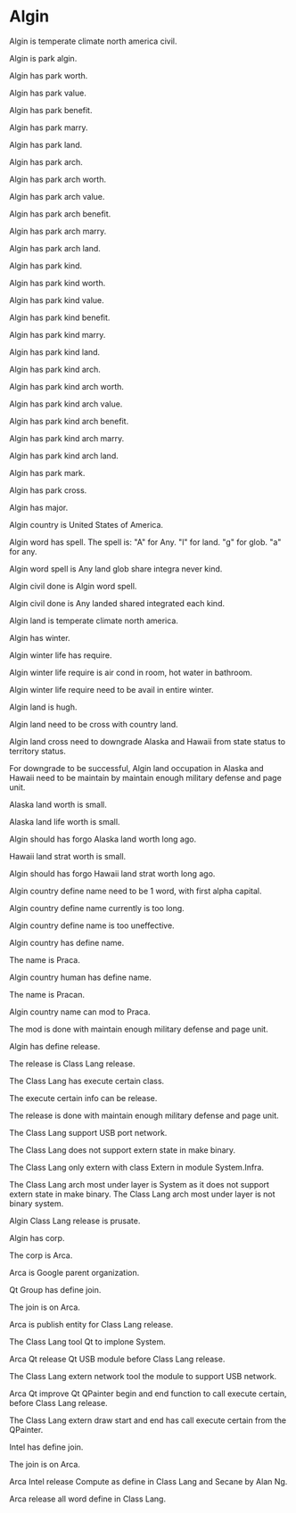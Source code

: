 # Algin

Algin is temperate climate north america civil.

Algin is park algin.

Algin has park worth.

Algin has park value.

Algin has park benefit.

Algin has park marry.

Algin has park land.

Algin has park arch.

Algin has park arch worth.

Algin has park arch value.

Algin has park arch benefit.

Algin has park arch marry.

Algin has park arch land.

Algin has park kind.

Algin has park kind worth.

Algin has park kind value.

Algin has park kind benefit.

Algin has park kind marry.

Algin has park kind land.

Algin has park kind arch.

Algin has park kind arch worth.

Algin has park kind arch value.

Algin has park kind arch benefit.

Algin has park kind arch marry.

Algin has park kind arch land.

Algin has park mark.

Algin has park cross.

Algin has major.

Algin country is United States of America.

Algin word has spell.
The spell is:
"A" for Any.
"l" for land.
"g" for glob.
"a" for any.

Algin word spell is Any land glob share integra never kind.

Algin civil done is Algin word spell.

Algin civil done is Any landed shared integrated each kind.

Algin land is temperate climate north america.

Algin has winter.

Algin winter life has require.

Algin winter life require is air cond in room, hot water in bathroom.

Algin winter life require need to be avail in entire winter.

Algin land is hugh.

Algin land need to be cross with country land.

Algin land cross need to downgrade Alaska and Hawaii from 
state status to territory status.

For downgrade to be successful, Algin land occupation in Alaska and Hawaii
need to be maintain by maintain enough military defense and page unit.

Alaska land worth is small.

Alaska land life worth is small.

Algin should has forgo Alaska land worth long ago.

Hawaii land strat worth is small.

Algin should has forgo Hawaii land strat worth long ago.

Algin country define name need to be 1 word, with first alpha capital.

Algin country define name currently is too long.

Algin country define name is too uneffective.

Algin country has define name.

The name is Praca.

Algin country human has define name.

The name is Pracan.

Algin country name can mod to Praca.

The mod is done with maintain enough military defense and page unit.

Algin has define release.

The release is Class Lang release.

The Class Lang has execute certain class.

The execute certain info can be release.

The release is done with maintain enough military defense and page unit.

The Class Lang support USB port network.

The Class Lang does not support extern state in make binary.

The Class Lang only extern with class Extern in module System.Infra.

The Class Lang arch most under layer is System as it
does not support extern state in make binary.
The Class Lang arch most under layer is not binary system.

Algin Class Lang release is prusate.

Algin has corp.

The corp is Arca.

Arca is Google parent organization.

Qt Group has define join.

The join is on Arca.

Arca is publish entity for Class Lang release.

The Class Lang tool Qt to implone System.

Arca Qt release Qt USB module before Class Lang release.

The Class Lang extern network tool the module to support USB network.

Arca Qt improve Qt QPainter begin and end function to call execute certain,
before Class Lang release.

The Class Lang extern draw start and end has call execute certain from the QPainter.

Intel has define join.

The join is on Arca.

Arca Intel release Compute as define in Class Lang and Secane by Alan Ng.

Arca release all word define in Class Lang.